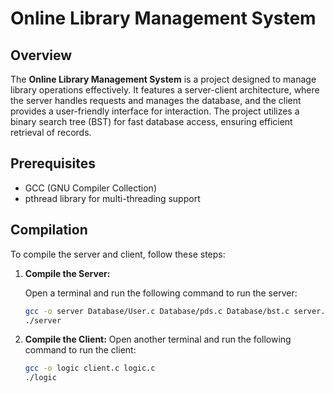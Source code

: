 # Online Library Management System

## Overview

The **Online Library Management System** is a project designed to manage library operations effectively. It features a server-client architecture, where the server handles requests and manages the database, and the client provides a user-friendly interface for interaction. The project utilizes a binary search tree (BST) for fast database access, ensuring efficient retrieval of records.

## Prerequisites

- GCC (GNU Compiler Collection)
- pthread library for multi-threading support

## Compilation

To compile the server and client, follow these steps:

1. **Compile the Server:**

   Open a terminal and run the following command to run the server:

   ```bash
   gcc -o server Database/User.c Database/pds.c Database/bst.c server.c -lpthread
   ./server
   
 2. **Compile the Client:**
    Open another terminal  and run the following command to run the client:
       ```bash
     gcc -o logic client.c logic.c
     ./logic

